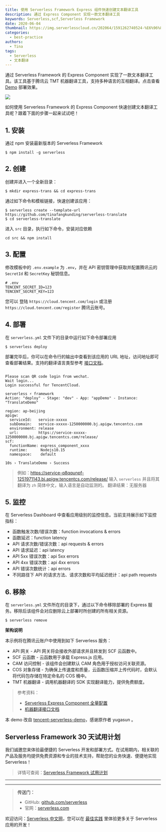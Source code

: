 ```yaml
---
title: 使用 Serverless Framework Express 组件快速创建文本翻译工具
description: 通过 Express Component 实现一款文本翻译工具
keywords: Serverless,scf,Serverless Framework
date: 2020-06-04
thumbnail: https://img.serverlesscloud.cn/202064/1591262740524-%E6%96%87%E6%9C%AC%E7%BF%BB%E8%AF%91.jpg
categories:
  - best-practice
authors:
  - Tina
tags:
  - Serverless
  - 文本翻译
---
```


通过 Serverless Framework 的 Express Component 实现了一款文本翻译工具。该工具基于腾讯云 TMT 机器翻译工具，支持多种语言的互相翻译。点击查看 [Demo](https://service-q8qqunpf-1251971143.bj.apigw.tencentcs.com/release/) 部署效果。

![](https://img.serverlesscloud.cn/202064/1591261309167-1590600134946-Screen-Recording-2020-05-28-at-1.13.28-AM.gif)

如何使用 Serverless Framework 的 Express Component 快速创建文本翻译工具呢？跟着下面的步骤一起来试试吧！

## 1. 安装

通过 npm 安装最新版本的 Serverless Framework

```
$ npm install -g serverless
```

## 2. 创建

创建并进入一个全新目录：

```
$ mkdir express-trans && cd express-trans
```

通过如下命令和模板链接，快速创建该应用：

```
$ serverless create --template-url https://github.com/tinafangkunding/serverless-translate
$ cd serverless-translate
```
进入 `src` 目录，执行如下命令，安装对应依赖

```
cd src && npm install
```

## 3. 配置

修改模板中的 `.env.example` 为 `.env`，并在 API 密钥管理中获取并配置腾讯云的 `SecretId` 和 `SecretKey` 秘钥信息。

```
# .env
TENCENT_SECRET_ID=123
TENCENT_SECRET_KEY=123
```
您可以 登陆 `https://cloud.tencent.com/login` 或注册 `https://cloud.tencent.com/register` 腾讯云账号。

## 4. 部署

在 `serverless.yml` 文件下的目录中运行如下命令部署应用

```
$ serverless deploy
```
部署完毕后，你可以在命令行的输出中查看到该应用的 URL 地址，访问地址即可查看部署结果。支持的翻译语言类型参考 [接口文档](https://cloud.tencent.com/document/api/551/15619)。

```

Please scan QR code login from wechat. 
Wait login...
Login successful for TencentCloud. 

serverless ⚡ framework
Action: "deploy" - Stage: "dev" - App: "appDemo" - Instance: "TranslateDemo"

region: ap-beijing
apigw: 
  serviceId:   service-xxxxx
  subDomain:   service-xxxxx-1250000000.bj.apigw.tencentcs.com
  environment: release
  url:         https://service-xxxxx-1250000000.bj.apigw.tencentcs.com/release/
scf: 
  functionName: express_component_xxxx
  runtime:      Nodejs10.15
  namespace:    default

10s › TranslateDemo › Success
```

> 例如：https://service-q8qqunpf-1251971143.bj.apigw.tencentcs.com/release/ 输入 `serverless` 并且将其翻译为 `zh` 简体中文，输入语言是自动监测的。
> 翻译结果：无服务器


## 5. 监控

在 Serverless Dashboard 中查看应用级别的监控信息。当前支持展示如下监控指标：

- 函数触发次数/错误次数：function invocations & errors
- 函数延迟：function latency
- API 请求次数/错误次数：api requests & errors
- API 请求延迟：api latency
- API 5xx 错误次数：api 5xx errors
- API 4xx 错误次数：api 4xx errors
- API 错误次数统计：api errors
- 不同路径下 API 的请求方法、请求次数和平均延迟统计：api path requests


## 6. 移除

在 `serverless.yml` 文件所在的目录下，通过以下命令移除部署的 Express 服务。移除后该组件会对应删除云上部署时所创建的所有相关资源。

```
$ serverless remove
```
**架构说明**

本示例将在腾讯云账户中使用到如下 Serverless 服务：

- API 网关 - API 网关将会接收外部请求并且转发到 SCF 云函数中。
- SCF 云函数 - 云函数用于承载 Express.js 应用。
- CAM 访问控制 - 该组件会创建默认 CAM 角色用于授权访问关联资源。
- COS 对象存储 - 为确保上传速度和质量，云函数压缩并上传代码时，会默认将代码包存储在特定命名的 COS 桶中。
- TMT 机器翻译 - 调用机器翻译的 SDK 实现翻译能力，提供免费额度。

> 参考资料：
> - [Serverless Express Component 全量配置](https://github.com/serverless-components/tencent-express/blob/v2/docs/configure.md)
> - [机器翻译接口文档](https://github.com/serverless-components/tencent-express/blob/v2/docs/configure.md)

本 demo 改自 [tencent-serverless-demo](https://github.com/yugasun/tencent-serverless-demo/tree/master/dict)，感谢原作者 yugasun 。

## Serverless Framework 30 天试用计划

我们诚邀您来体验最便捷的 Serverless 开发和部署方式。在试用期内，相关联的产品及服务均提供免费资源和专业的技术支持，帮助您的业务快速、便捷地实现 Serverless！

> 详情可查阅：[Serverless Framework 试用计划](https://cloud.tencent.com/document/product/1154/38792)

---
<div id='scf-deploy-iframe-or-md'></div>

---

> **传送门：**
> - GitHub: [github.com/serverless](https://github.com/serverless/serverless/blob/master/README_CN.md)
> - 官网：[serverless.com](https://serverless.com/)

欢迎访问：[Serverless 中文网](https://serverlesscloud.cn/)，您可以在 [最佳实践](https://serverlesscloud.cn/best-practice) 里体验更多关于 Serverless 应用的开发！
